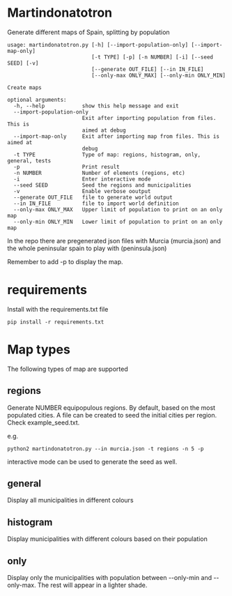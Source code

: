Martindonatotron
===============

Generate different maps of Spain, splitting by population

```
usage: martindonatotron.py [-h] [--import-population-only] [--import-map-only]
                           [-t TYPE] [-p] [-n NUMBER] [-i] [--seed SEED] [-v]
                           [--generate OUT_FILE] [--in IN_FILE]
                           [--only-max ONLY_MAX] [--only-min ONLY_MIN]

Create maps

optional arguments:
  -h, --help            show this help message and exit
  --import-population-only
                        Exit after importing population from files. This is
                        aimed at debug
  --import-map-only     Exit after importing map from files. This is aimed at
                        debug
  -t TYPE               Type of map: regions, histogram, only, general, tests
  -p                    Print result
  -n NUMBER             Number of elements (regions, etc)
  -i                    Enter interactive mode
  --seed SEED           Seed the regions and municipalities
  -v                    Enable verbose ooutput
  --generate OUT_FILE   file to generate world output
  --in IN_FILE          file to import world definition
  --only-max ONLY_MAX   Upper limit of population to print on an only map
  --only-min ONLY_MIN   Lower limit of population to print on an only map
```

In the repo there are pregenerated json files with Murcia (murcia.json) and the whole peninsular spain to play with (peninsula.json)

Remember to add -p to display the map.

# requirements

Install with the requirements.txt file

    pip install -r requirements.txt

# Map types

The following types of map are supported

## regions

Generate NUMBER equipopulous regions. By default, based on the most populated cities. A file can be created to seed the 
initial cities per region. Check example_seed.txt.

e.g. 
```
python2 martindonatotron.py --in murcia.json -t regions -n 5 -p
```

interactive mode can be used to generate the seed as well.


## general

Display all municipalities in different colours

## histogram

Display municipalities with different colours based on their population

## only

Display only the municipalities with population between --only-min and --only-max. The rest will appear in a lighter shade.
